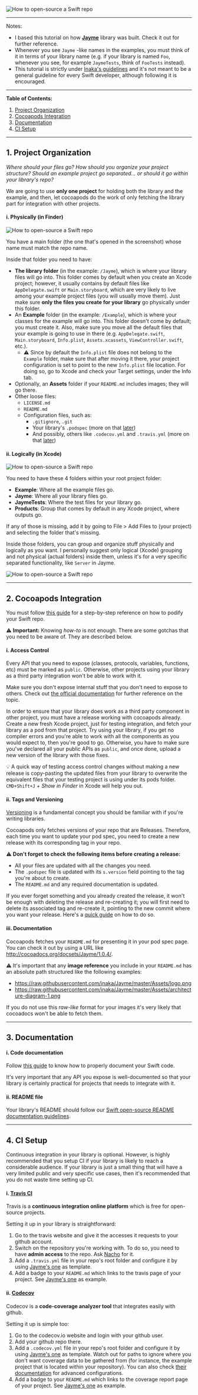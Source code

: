 ![How to open-source a Swift repo](Assets/open-source-swift/cover.png)

***

Notes: 

- I based this tutorial on how [**Jayme**](https://github.com/inaka/Jayme) library was built. Check it out for further reference. 
- Whenever you see `Jayme` -like names in the examples, you must think of it in terms of your library name (e.g. if your library is named `Foo`, whenever you see, for example `JaymeTests`, think of `FooTests` instead).
- This tutorial is strictly under [Inaka's guidelines](https://github.com/inaka/guidelines/) and it's not meant to be a general guideline for every Swift developer, although following it is encouraged.

---

**Table of Contents:**

1. [Project Organization](#1-project-organization)
2. [Cocoapods Integration](#2-cocoapods-integration)
3. [Documentation](#3-documentation)
4. [CI Setup](#4-ci-setup)


---

## 1. Project Organization

*Where should your files go? How should you organize your project structure? Should an example project go separated… or should it go within your library's repo?*

We are going to use **only one project** for holding both the library and the example, and then, let cocoapods do the work of only fetching the library part for integration with other projects.

#### i. Physically (in Finder)

![How to open-source a Swift repo](Assets/open-source-swift/screenshot1.png)

You have a main folder (the one that's opened in the screenshot) whose name must match the repo name.

Inside that folder you need to have:

- **The library folder** (in the example: `/Jayme`), which is where your library files will go into. This folder comes by default when you create an Xcode project; however, it usually contains by default files like `AppDelegate.swift` or `Main.storyboard`, which are very likely to live among your example project files (you will usually move them). Just make sure **only the files you create for your library** go physically under this folder.
- An **Example** folder (in the example: `/Example`), which is where your classes for the example will go into. This folder doesn't come by default; you must create it. Also, make sure you move all the default files that your example is going to use in there (e.g. `AppDelegate.swift`, `Main.storyboard`, `Info.plist`, `Assets.xcassets`, `ViewController.swift`, etc.).
  - ⚠️ Since by default the `Info.plist` file does not belong to the `Example` folder, make sure that after moving it there, your project configuration is set to point to the new `Info.plist` file location. For doing so, go to Xcode and check your Target settings, under the Info tab.
- Optionally, an **Assets** folder if your `README.md` includes images; they will go there.
- Other loose files:
  - `LICENSE.md`
  - `README.md`
  - Configuration files, such as:
    - `.gitignore`, `.git`
    - Your library's `.podspec` (more on that [later](#2-cocoapods-integration)) 
    - And possibly, others like `.codecov.yml` and `.travis.yml` (more on that [later](#4-ci-setup))



#### ii. Logically (in Xcode)

![How to open-source a Swift repo](Assets/open-source-swift/screenshot2.png)

You need to have these 4 folders within your root project folder:

- **Example**: Where all the example files go.
- **Jayme**: Where all your library files go.
- **JaymeTests**: Where the test files for your library go.
- **Products**: Group that comes by default in any Xcode project, where outputs go.

If any of those is missing, add it by going to File > Add Files to (your project) and selecting the folder that's missing.

Inside those folders, you can group and organize stuff physically and logically as you want. I personally suggest only logical (Xcode) grouping and not physical (actual folders) inside them, unless it's for a very specific separated functionality, like `Server` in Jayme.

![How to open-source a Swift repo](Assets/open-source-swift/screenshot3.png)

---

## 2. Cocoapods Integration

You must follow [this guide](https://github.com/inaka/guidelines/blob/master/how-to-podify.md) for a step-by-step reference on how to podify your Swift repo.

⚠️ **Important:** Knowing *how-to* is not enough. There are some gotchas that you need to be aware of. They are described below.

#### i. Access Control

Every API that you need to expose (classes, protocols, variables, functions, etc) must be marked as `public`. Otherwise, other projects using your library as a third party integration won't be able to work with it.

Make sure you don't expose internal stuff that you don't need to expose to others. Check out [the official documentation](https://developer.apple.com/library/ios/documentation/Swift/Conceptual/Swift_Programming_Language/AccessControl.html) for further reference on the topic.

In order to ensure that your library does work as a third party component in other project, you must have a release working with cocoapods already. Create a new fresh Xcode project, just for testing integration, and fetch your library as a pod from that project. Try using your library, if you get no compiler errors and you're able to work with all the components as you would expect to, then you're good to go. Otherwise, you have to make sure you've declared all your public APIs as `public`, and once done, upload a new version of the library with those fixes. 

💡 A quick way of testing access control changes without making a new release is copy-pasting the updated files from your library to overwrite the equivalent files that your testing project is using under its pods folder. `CMD+Shift+J` + *Show in Finder* in Xcode will help you out.

#### ii. Tags and Versioning

[Versioning](http://semver.org/spec/v2.0.0.html) is a fundamental concept you should be familiar with if you're writing libraries.

Cocoapods only fetches versions of your repo that are Releases. Therefore, each time you want to update your pod spec, you need to create a new release with its corresponding tag in your repo.

⚠️ **Don't forget to check the following items before creating a release:**

- All your files are updated with all the changes you need.
- The `.podspec` file is updated with its `s.version` field pointing to the tag you're about to create.
- The `README.md` and any required documentation is updated.

If you ever forget something and you already created the release, it won't be enough with deleting the release and re-creating it; you will first need to delete its associated tag and re-create it, pointing to the new commit where you want your release. Here's a [quick guide](http://stackoverflow.com/a/8044605) on how to do so.

#### iii. Documentation

Cocoapods fetches your `README.md` for presenting it in your pod spec page. You can check it out by using a URL like http://cocoadocs.org/docsets/Jayme/1.0.4/.

⚠️ It's important that any **image reference** you include in your `README.md` has an absolute path structured like the following examples:

- https://raw.githubusercontent.com/inaka/Jayme/master/Assets/logo.png
- https://raw.githubusercontent.com/inaka/Jayme/master/Assets/architecture-diagram-1.png

If you do not use this *raw-like* format for your images it's very likely that cocoadocs won't be able to fetch them.

---

## 3. Documentation

#### i. Code documentation

Follow [this guide](http://nshipster.com/swift-documentation/) to know how to properly document your Swift code.

It's very important that any API you expose is well-documented so that your library is certainly practical for projects that needs to integrate with it.

#### ii. README file

Your library's README should follow our [Swift open-source README documentation guidelines](SWIFT-README-GUIDELINES.md).

---

## 4. CI Setup

Continuous integration in your library is optional. However, is highly recommended that you setup CI if your library is likely to reach a considerable audience. If your library is just a small thing that will have a very limited public and very specific use cases, then it's recommended that you do not waste time setting up CI.

#### i. [Travis CI](https://travis-ci.org/)

Travis is a **continuous integration online platform** which is free for open-source projects. 

Setting it up in your library is straightforward:

1. Go to the travis website and give it the accesses it requests to your github account.
2. Switch on the repository you're working with. To do so, you need to have **admin access** to the repo. Ask [Nacho](https://github.com/imendi) for it.
3. Add a `.travis.yml` file in your repo's root folder and configure it by using [Jayme's one](https://github.com/inaka/Jayme/blob/master/.travis.yml) as template.
4. Add a badge to your `README.md` which links to the travis page of your project. See [Jayme's one](https://github.com/inaka/Jayme/blob/master/README.md) as example.

#### ii. [Codecov](https://codecov.io/)

Codecov is a **code-coverage analyzer tool** that integrates easily with github.

Setting it up is simple too:

1. Go to the codecov.io website and login with your github user.
2. Add your github repo there.
3. Add a `.codecov.yml` file in your repo's root folder and configure it by using [Jayme's one](https://github.com/inaka/Jayme/blob/master/.codecov.yml) as template. Watch out for paths to ignore where you don't want coverage data to be gathered from (for instance, the example project that is located within your repository). You can also check [their documentation](https://codecov.io/gh/inaka/Jayme/settings/yaml) for advanced configurations.
4. Add a badge to your `README.md` which links to the coverage report page of your project. See [Jayme's one](https://github.com/inaka/Jayme/blob/master/README.md) as example.

